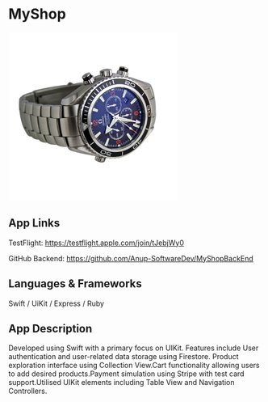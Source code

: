 # MyShop
![Screenshot of the app](MyShop/Assets.xcassets/watch.imageset/watch@1x.png)

## App Links

TestFlight: https://testflight.apple.com/join/tJebjWy0

GitHub Backend: https://github.com/Anup-SoftwareDev/MyShopBackEnd

## Languages & Frameworks

Swift / UiKit / Express / Ruby

## App Description

Developed using Swift with a primary focus on UIKit. Features include User authentication and user-related data storage using Firestore. Product exploration interface using Collection View.Cart functionality allowing users to add desired products.Payment simulation using Stripe with test card support.Utilised UIKit elements including Table View and Navigation Controllers.

